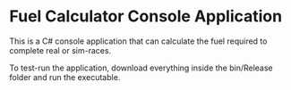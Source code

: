 # Fuel Calculator Console Application
This is a C# console application that can calculate the fuel required to complete real or sim-races.

To test-run the application, download everything inside the bin/Release folder and run the executable.
